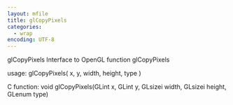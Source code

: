 ```yaml
---
layout: mfile
title: glCopyPixels
categories:
  - wrap
encoding: UTF-8
---
```


glCopyPixels  Interface to OpenGL function glCopyPixels

usage:  glCopyPixels( x, y, width, height, type )

C function:  void glCopyPixels(GLint x, GLint y, GLsizei width, GLsizei height, GLenum type)